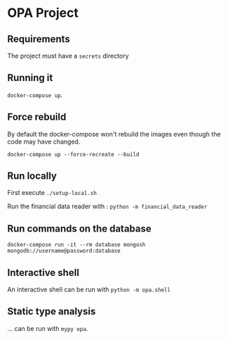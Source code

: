 # OPA Project

## Requirements

The project must have a `secrets` directory

## Running it

`docker-compose up`.

## Force rebuild

By default the docker-compose won't rebuild the images even though the code may have changed.

`docker-compose up --force-recreate --build`

## Run locally

First execute `./setup-local.sh`

Run the financial data reader with : `python -m financial_data_reader`

## Run commands on the database

`docker-compose run -it --rm database mongosh mongodb://username@password:database`

## Interactive shell

An interactive shell can be run with `python -m opa.shell`

## Static type analysis

... can be run with `mypy opa`.
